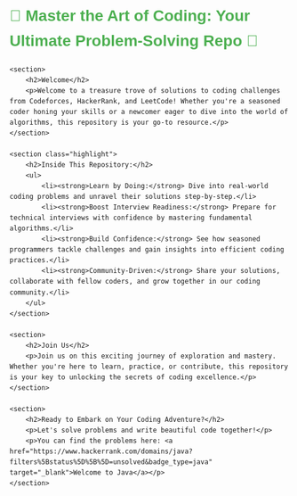<!DOCTYPE html>
<html lang="en">
<head>
    <meta charset="UTF-8">
    <meta name="viewport" content="width=device-width, initial-scale=1.0">
    <title>Master the Art of Coding</title>
    <style>
        body {
            font-family: Arial, sans-serif;
            line-height: 1.6;
            margin: 20px;
        }
        h1 {
            color: #4CAF50;
        }
        section {
            margin-bottom: 20px;
        }
        .highlight {
            background-color: #f0f8ff;
            border-left: 4px solid #4CAF50;
            padding: 10px;
        }
    </style>
</head>
<body>
    <h1>🌟 Master the Art of Coding: Your Ultimate Problem-Solving Repo 🌟</h1>
    
    <section>
        <h2>Welcome</h2>
        <p>Welcome to a treasure trove of solutions to coding challenges from Codeforces, HackerRank, and LeetCode! Whether you're a seasoned coder honing your skills or a newcomer eager to dive into the world of algorithms, this repository is your go-to resource.</p>
    </section>
    
    <section class="highlight">
        <h2>Inside This Repository:</h2>
        <ul>
            <li><strong>Learn by Doing:</strong> Dive into real-world coding problems and unravel their solutions step-by-step.</li>
            <li><strong>Boost Interview Readiness:</strong> Prepare for technical interviews with confidence by mastering fundamental algorithms.</li>
            <li><strong>Build Confidence:</strong> See how seasoned programmers tackle challenges and gain insights into efficient coding practices.</li>
            <li><strong>Community-Driven:</strong> Share your solutions, collaborate with fellow coders, and grow together in our coding community.</li>
        </ul>
    </section>

    <section>
        <h2>Join Us</h2>
        <p>Join us on this exciting journey of exploration and mastery. Whether you're here to learn, practice, or contribute, this repository is your key to unlocking the secrets of coding excellence.</p>
    </section>

    <section>
        <h2>Ready to Embark on Your Coding Adventure?</h2>
        <p>Let's solve problems and write beautiful code together!</p>
        <p>You can find the problems here: <a href="https://www.hackerrank.com/domains/java?filters%5Bstatus%5D%5B%5D=unsolved&badge_type=java" target="_blank">Welcome to Java</a></p>
    </section>
</body>
</html>
